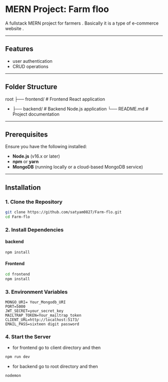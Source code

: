 # MERN Project: Farm floo

A fullstack MERN project for farmers . Basically it is a type of e-commerce website .

---

## Features

-  user authentication
-  CRUD operations

---

## Folder Structure
root ├── frontend/ # Frontend React application 
-  ├── backend/ # Backend Node.js application └── README.md # Project documentation


---

## Prerequisites

Ensure you have the following installed:

- **Node.js** (v16.x or later)
- **npm** or **yarn**
- **MongoDB** (running locally or a cloud-based MongoDB service)

---

## Installation

### 1. Clone the Repository
```bash
git clone https://github.com/satyam0827/Farm-flo.git
cd Farm-flo
```

### 2. Install Dependencies

#### backend
```bash
npm install
```

#### Frontend
```bash
cd frontend
npm install
```

### 3. Environment Variables
```
MONGO_URI= Your_Mongodb_URI
PORT=5000
JWT_SECRET=your_secret_key
MAILTRAP_TOKEN=Your_mailtrap_token
CLIENT_URL=http://localhost:5173/
EMAIL_PASS=sixteen digit password
```

### 4. Start the Server
- for frontend go to client directory and then
```bash
npm run dev
```
- for backend go to root directory and then
```bash
nodemon
```


